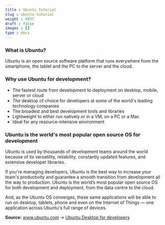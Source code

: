 ```yaml
---
title : Ubuntu Tutorial
slug : ubuntu-tutorial
weight : 9937
draft : false
images : []
type : docs
---
```


<h3><b>What is Ubuntu?</b></h3>

Ubuntu is an open source software platform that runs everywhere from the smartphone, the tablet and the PC to the server and the cloud.

<h3><b>Why use Ubuntu for development?</b></h3>

* The fastest route from development to deployment on desktop, mobile, server or cloud  
* The desktop of choice for developers at some of the world's leading technology companies  
* The broadest and best development tools and libraries  
* Lightweight to either run natively or in a VM, on a PC or a Mac  
* Ideal for any resource-intensive environment

<h3><b>Ubuntu is the world's most popular open source OS for development</b></h3>

Ubuntu is used by thousands of development teams around the world because of its versatility, reliability, constantly updated features, and extensive developer libraries.

If you're managing developers, Ubuntu is the best way to increase your team's productivity and guarantee a smooth transition from development all the way to production. Ubuntu is the world’s most popular open source OS for both development and deployment, from the data centre to the cloud.

And, as the Ubuntu OS converges, these same applications will be able to run on desktop, tablets, phone and even on the Internet of Things — one application across Ubuntu's full range of devices.  

<b>Source:</b> www.ubuntu.com &rarr; [Ubuntu Desktop for developers](http://www.ubuntu.com/desktop/developers)

